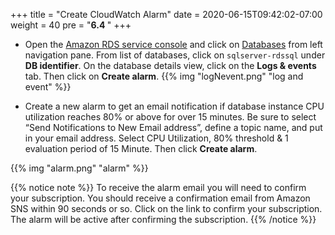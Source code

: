 +++
title = "Create CloudWatch Alarm"
date = 2020-06-15T09:42:02-07:00
weight = 40
pre = "<b>6.4 </b>"
+++
* Open the [Amazon RDS  service console](https://console.aws.amazon.com/rds/home) and click on [Databases](https://console.aws.amazon.com/rds/home#databases:) from left navigation pane. From list of databases, click on `sqlserver-rdssql` under **DB identifier**. On the database details view, click on the **Logs & events** tab. Then click on **Create alarm**.
{{% img "logNevent.png" "log and event" %}}

* Create a new alarm to get an email notification if database instance CPU utilization reaches 80% or above for over 15 minutes. Be sure to select “Send Notifications to New Email address”, define a topic name, and put in your email address. Select CPU Utilization, 80% threshold & 1 evaluation period of 15 Minute. Then click **Create alarm**.

{{% img "alarm.png" "alarm" %}}

{{% notice note %}}
To receive the alarm email you will need to confirm your subscription. You should receive a confirmation email from Amazon SNS within 90 seconds or so. Click on the link to confirm your subscription. The alarm will be active after confirming the subscription.
{{% /notice %}}